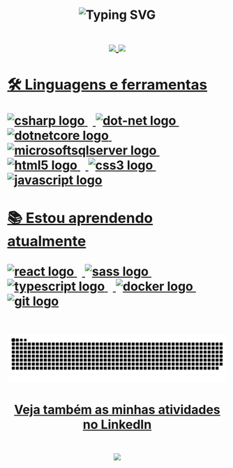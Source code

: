 <h1 align="center">  
  
  ![Typing SVG](https://readme-typing-svg.demolab.com?font=Fira+Code&size=22&pause=1000&random=false&width=435&lines=Olá%2C+Meu+nome+é+Vitor+Oliveira!;Seja+Bem-vindo(a)+Ao+Meu+GitHub)
<h1/>

<div align="center">
  <a href="https://github.com/vitorhso">
    <img height=200 align="center" src="https://github-readme-stats.vercel.app/api?username=vitorhso&show_icons=true&theme=dracula" />
    <img height=200 align="center" src="https://github-readme-stats.vercel.app/api/top-langs?username=vitorhso&theme=dracula&layout=compact&langs_count=8&card_width=320" />
</div>

  ### 🛠 Linguagens e ferramentas
  
<div>
  <img src="https://cdn.jsdelivr.net/gh/devicons/devicon/icons/csharp/csharp-original.svg" height="40" alt="csharp logo"  />
  <img width="12" />
  <img src="https://cdn.jsdelivr.net/gh/devicons/devicon/icons/dot-net/dot-net-original.svg" height="40" alt="dot-net logo"  />
  <img width="12" />
  <img src="https://cdn.jsdelivr.net/gh/devicons/devicon/icons/dotnetcore/dotnetcore-original.svg" height="40" alt="dotnetcore logo"  />
  <img width="12" />
  <img src="https://cdn.jsdelivr.net/gh/devicons/devicon/icons/microsoftsqlserver/microsoftsqlserver-plain.svg" height="40" alt="microsoftsqlserver logo"  />
  <img width="12" />
  <img src="https://cdn.jsdelivr.net/gh/devicons/devicon/icons/html5/html5-original.svg" height="40" alt="html5 logo"  />
  <img width="12" />
  <img src="https://cdn.jsdelivr.net/gh/devicons/devicon/icons/css3/css3-original.svg" height="40" alt="css3 logo"  />
  <img width="12" />
  <img src="https://cdn.jsdelivr.net/gh/devicons/devicon/icons/javascript/javascript-original.svg" height="40" alt="javascript logo"  />
</div>

  ### 📚 Estou aprendendo atualmente
  
<div>
  <img src="https://cdn.jsdelivr.net/gh/devicons/devicon/icons/react/react-original.svg" height="40" alt="react logo"  />
  <img width="12" />
  <img src="https://cdn.jsdelivr.net/gh/devicons/devicon/icons/sass/sass-original.svg" height="40" alt="sass logo"  />
  <img width="12" />
  <img src="https://cdn.jsdelivr.net/gh/devicons/devicon/icons/typescript/typescript-original.svg" height="40" alt="typescript logo"  />
  <img width="12" />
  <img src="https://cdn.jsdelivr.net/gh/devicons/devicon/icons/docker/docker-original.svg" height="40" alt="docker logo"  />
  <img width="12" />
  <img src="https://cdn.jsdelivr.net/gh/devicons/devicon/icons/git/git-original.svg" height="40" alt="git logo"  />
</div>

##

<div align="center">
  <picture>
    <source media="(prefers-color-scheme: dark)" srcset="https://raw.githubusercontent.com/vitorhso/vitorhso/output/github-contribution-grid-snake-dark.svg">
    <source media="(prefers-color-scheme: light)" srcset="https://raw.githubusercontent.com/vitorhso/vitorhso/output/github-contribution-grid-snake.svg">
    <img alt="github contribution grid snake animation" src="https://raw.githubusercontent.com/vitorhso/vitorhso/output/github-contribution-grid-snake.svg">
  </picture>

  #### Veja também as minhas atividades no LinkedIn
  <div>
    <a href="https://www.linkedin.com/in/vitorhso" target="_blank"><img src="https://img.shields.io/badge/-LinkedIn-%230077B5?style=for-the-badge&logo=linkedin&logoColor=white" target="_blank"></a> 
  </div>
</div>
